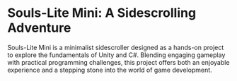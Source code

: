 # Souls-Lite Mini: A Sidescrolling Adventure

Souls-Lite Mini is a minimalist sidescroller designed as a hands-on project to explore the fundamentals of Unity and C#. Blending engaging gameplay with practical programming challenges, this project offers both an enjoyable experience and a stepping stone into the world of game development.
